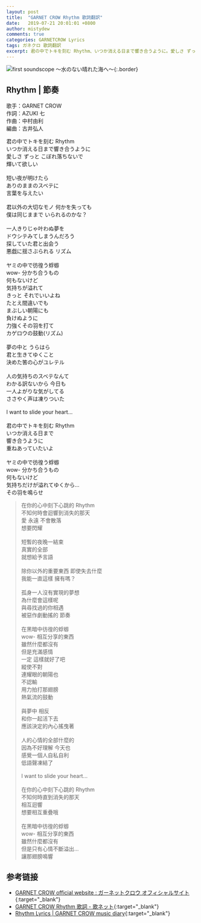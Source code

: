 ```yaml
---
layout: post
title:  "GARNET CROW Rhythm 歌詞翻訳"
date:   2019-07-21 20:01:01 +0800
author: mistydew
comments: true
categories: GARNETCROW Lyrics
tags: ガネクロ 歌詞翻訳
excerpt: 君の中でトキを刻む Rhythm、いつか消える日まで響き合うように。愛しさ ずっと こぼれ落ちないで、輝いて欲しい。
---
```

![first soundscope 〜水のない晴れた海へ〜](https://raw.githubusercontent.com/mistydew/gc2/master/cover/album/AL01_first%20soundscope%20〜水のない晴れた海へ〜.jpg){:.border}

## Rhythm | 節奏

歌手：GARNET CROW<br>
作詞：AZUKI 七<br>
作曲：中村由利<br>
編曲：古井弘人<br>

<div class="lyric-original">
<p>
君の中でトキを刻む Rhythm<br>
いつか消える日まで響き合うように<br>
愛しさ ずっと こぼれ落ちないで<br>
輝いて欲しい<br>
<br>
短い夜が明けたら<br>
ありのままのスベテに<br>
言葉を与えたい<br>
<br>
君以外の大切なモノ 何かを失っても<br>
僕は同じままで いられるのかな？<br>
<br>
一人きりじゃ叶わぬ夢を<br>
ドウシテみてしまうんだろう<br>
探していた君と出会う<br>
悪戯に揺さぶられる リズム<br>
<br>
ヤミの中で彷徨う蜉蝣<br>
wow- 分かち合うもの<br>
何もないけど<br>
気持ちが溢れて<br>
きっと それでいいよね<br>
たとえ間違いでも<br>
まぶしい朝陽にも<br>
負けぬように<br>
力強くその羽を打て<br>
カゲロウの鼓動(リズム)<br>
<br>
夢の中と うらはら<br>
君と生きてゆくこと<br>
決めた筈の心がユレテル<br>
<br>
人の気持ちのスベテなんて<br>
わかる訳ないから 今日も<br>
一人よがりな気がしてる<br>
ささやく声は凍りついた<br>
<br>
I want to slide your heart...<br>
<br>
君の中でトキを刻む Rhythm<br>
いつか消える日まで<br>
響き合うように<br>
重ねあっていたいよ<br>
<br>
ヤミの中で彷徨う蜉蝣<br>
wow- 分かち合うもの<br>
何もないけど<br>
気持ちだけが溢れてゆくから…<br>
その羽を鳴らせ
</p>
</div>

<div class="lyric-translation">
<blockquote>
在你的心中刻下心跳的 Rhythm<br>
不知何時會迴響到消失的那天<br>
愛 永遠 不會散落<br>
想要閃耀<br>
<br>
短暫的夜晚一結束<br>
真實的全部<br>
就想給予言語<br>
<br>
除你以外的重要東西 即使失去什麼<br>
我能一直這樣 擁有嗎？<br>
<br>
孤身一人沒有實現的夢想<br>
為什麼會這樣呢<br>
與尋找過的你相遇<br>
被惡作劇動搖的 節奏<br>
<br>
在黑暗中彷徨的蜉蝣<br>
wow- 相互分享的東西<br>
雖然什麼都沒有<br>
但是充滿感情<br>
一定 這樣就好了吧<br>
縱使不對<br>
連耀眼的朝陽也<br>
不認輸<br>
用力拍打那翅膀<br>
熱氣流的鼓動<br>
<br>
與夢中 相反<br>
和你一起活下去<br>
應該決定的內心搖曳著<br>
<br>
人的心情的全部什麼的<br>
因為不好理解 今天也<br>
感覺一個人自私自利<br>
低語聲凍結了<br>
<br>
I want to slide your heart...<br>
<br>
在你的心中刻下心跳的 Rhythm<br>
不知何時直到消失的那天<br>
相互迴響<br>
想要相互重疊哦<br>
<br>
在黑暗中彷徨的蜉蝣<br>
wow- 相互分享的東西<br>
雖然什麼都沒有<br>
但是只有心情不斷溢出...<br>
讓那翅膀鳴響
</blockquote>
</div>

## 参考链接

* [GARNET CROW official website : ガーネットクロウ オフィシャルサイト](http://www.garnetcrow.com){:target="_blank"}
* [GARNET CROW Rhythm 歌詞 - 歌ネット](https://www.uta-net.com/song/20121){:target="_blank"}
* [Rhythm Lyrics \| GARNET CROW music diary](https://mistydew.github.io/gc/lyrics/original/Rhythm.html){:target="_blank"}
